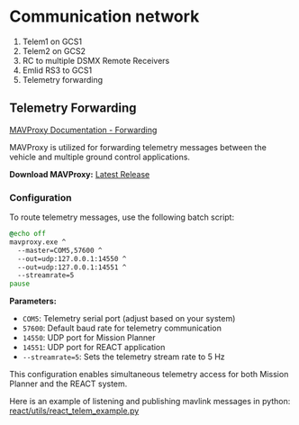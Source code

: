 # Communication network

1. Telem1 on GCS1 
2. Telem2 on GCS2
3. RC to multiple DSMX Remote Receivers  
4. Emlid RS3 to GCS1
5. Telemetry forwarding




## Telemetry Forwarding

[MAVProxy Documentation - Forwarding](https://ardupilot.org/mavproxy/docs/getting_started/forwarding.html)

MAVProxy is utilized for forwarding telemetry messages between the vehicle and multiple ground control applications.

**Download MAVProxy:** [Latest Release](https://firmware.ardupilot.org/Tools/MAVProxy/)

### Configuration

To route telemetry messages, use the following batch script:

```bat
@echo off
mavproxy.exe ^
  --master=COM5,57600 ^
  --out=udp:127.0.0.1:14550 ^
  --out=udp:127.0.0.1:14551 ^
  --streamrate=5
pause
```

**Parameters:**
- `COM5`: Telemetry serial port (adjust based on your system)
- `57600`: Default baud rate for telemetry communication
- `14550`: UDP port for Mission Planner
- `14551`: UDP port for REACT application
- `--streamrate=5`: Sets the telemetry stream rate to 5 Hz

This configuration enables simultaneous telemetry access for both Mission Planner and the REACT system.

Here is an example of listening and publishing mavlink messages in python: [react/utils/react_telem_example.py](../react/utils/react_telem_example.py)
